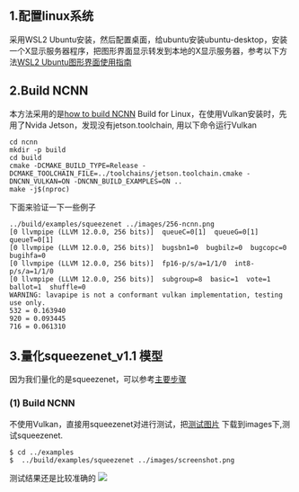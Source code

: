 ## 1.配置linux系统
采用WSL2 Ubuntu安装，然后配置桌面，给ubuntu安装ubuntu-desktop，安装一个X显示服务器程序，把图形界面显示转发到本地的X显示服务器，参考以下方法[WSL2 Ubuntu图形界面使用指南](https://blog.csdn.net/liyunxin_c_language/article/details/114107994)

## 2.Build NCNN
本方法采用的是[how to build NCNN](https://github.com/Tencent/ncnn/wiki/how-to-build#build-for-linux) Build for Linux，在使用Vulkan安装时，先用了Nvida Jetson，发现没有jetson.toolchain, 用以下命令运行Vulkan
```
cd ncnn
mkdir -p build
cd build
cmake -DCMAKE_BUILD_TYPE=Release -DCMAKE_TOOLCHAIN_FILE=../toolchains/jetson.toolchain.cmake -DNCNN_VULKAN=ON -DNCNN_BUILD_EXAMPLES=ON ..
make -j$(nproc)
```
下面来验证一下一些例子
```
../build/examples/squeezenet ../images/256-ncnn.png
[0 llvmpipe (LLVM 12.0.0, 256 bits)]  queueC=0[1]  queueG=0[1]  queueT=0[1]
[0 llvmpipe (LLVM 12.0.0, 256 bits)]  bugsbn1=0  bugbilz=0  bugcopc=0  bugihfa=0
[0 llvmpipe (LLVM 12.0.0, 256 bits)]  fp16-p/s/a=1/1/0  int8-p/s/a=1/1/0
[0 llvmpipe (LLVM 12.0.0, 256 bits)]  subgroup=8  basic=1  vote=1  ballot=1  shuffle=0
WARNING: lavapipe is not a conformant vulkan implementation, testing use only.
532 = 0.163940
920 = 0.093445
716 = 0.061310
```
## 3.量化squeezenet_v1.1 模型
因为我们量化的是squeezenet，可以参考[主要步骤](https://github.com/Tencent/ncnn/blob/master/docs/how-to-use-and-FAQ/quantized-int8-inference.md) 
### (1) Build NCNN
不使用Vulkan，直接用squeezenet对进行测试，把[测试图片](https://raw.githubusercontent.com/nihui/ncnn-android-squeezenet/master/screenshot.png)
下载到images下,测试squeezenet.
```
$ cd ../examples
$  ../build/examples/squeezenet ../images/screenshot.png
```
测试结果还是比较准确的
<img src="https://raw.githubusercontent.com/nihui/ncnn-android-squeezenet/master/screenshot.png">
